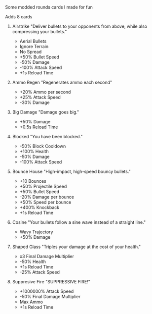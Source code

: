 Some modded rounds cards I made for fun

Adds 8 cards

1. Airstrike
    "Deliver bullets to your opponents from above, while also compressing your bullets."
      - Aerial Bullets
      - Ignore Terrain
      - No Spread
      - +50% Bullet Speed
	  - -50% Damage
	  - -100% Attack Speed
	  - +1s Reload Time

2. Ammo Regen
    "Regenerates ammo each second"
      - +20% Ammo per second
	  - +25% Attack Speed
	  - -30% Damage

3. Big Damage
     "Damage goes big."
      - +50% Damage
      - +0.5s Reload Time

4. Blocked
     "You have been blocked."
      - -50% Block Cooldown
      - +100% Health
	  - -50% Damage
	  - -100% Attack Speed
	  
5. Bounce House
     "High-impact, high-speed bouncy bullets."
      - +10 Bounces
      - +50% Projectile Speed
	  - +50% Bullet Speed
	  - -20% Damage per bounce
	  - +50% Speed per bounce
	  - +400% Knockback
	  - +1s Reload Time
	  
6. Cosine
     "Your bullets follow a sine wave instead of a straight line."
      - Wavy Trajectory
	  - +50% Damage
	  
7. Shaped Glass
     "Triples your damage at the cost of your health."
      - x3 Final Damage Multiplier
	  - -50% Health
	  - +1s Reload Time
	  - -25% Attack Speed
	  
8. Suppresive Fire
     "SUPPRESSIVE FIRE!"
      - +1000000% Attack Speed
	  - -50% Final Damage Multiplier
	  - Max Ammo
	  - +1s Reload Time